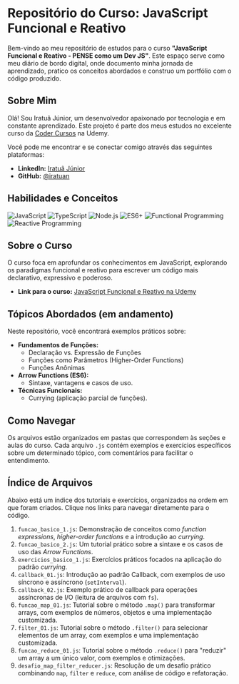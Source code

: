 # Repositório do Curso: JavaScript Funcional e Reativo

Bem-vindo ao meu repositório de estudos para o curso **"JavaScript Funcional e Reativo - PENSE como um Dev JS"**. Este espaço serve como meu diário de bordo digital, onde documento minha jornada de aprendizado, pratico os conceitos abordados e construo um portfólio com o código produzido.

## Sobre Mim

Olá! Sou Iratuã Júnior, um desenvolvedor apaixonado por tecnologia e em constante aprendizado. Este projeto é parte dos meus estudos no excelente curso da [Coder Cursos](https://www.udemy.com/user/leonardo-moura-leitao/) na Udemy.

Você pode me encontrar e se conectar comigo através das seguintes plataformas:

- **LinkedIn:** [Iratuã Júnior](https://linkedin.com/in/iratuan)
- **GitHub:** [@iratuan](https://github.com/iratuan)

## Habilidades e Conceitos

![JavaScript](https://img.shields.io/badge/JavaScript-F7DF1E?style=for-the-badge&logo=javascript&logoColor=black)
![TypeScript](https://img.shields.io/badge/TypeScript-3178C6?style=for-the-badge&logo=typescript&logoColor=white)
![Node.js](https://img.shields.io/badge/Node.js-339933?style=for-the-badge&logo=nodedotjs&logoColor=white)
![ES6+](https://img.shields.io/badge/ES6%2B-F7DF1E?style=for-the-badge&logo=javascript&logoColor=black)
![Functional Programming](https://img.shields.io/badge/Functional-Programming-blueviolet?style=for-the-badge)
![Reactive Programming](https://img.shields.io/badge/Reactive-Programming-blue?style=for-the-badge)

## Sobre o Curso

O curso foca em aprofundar os conhecimentos em JavaScript, explorando os paradigmas funcional e reativo para escrever um código mais declarativo, expressivo e poderoso.

- **Link para o curso:** [JavaScript Funcional e Reativo na Udemy](https://www.udemy.com/course/javascript-funcional)

## Tópicos Abordados (em andamento)

Neste repositório, você encontrará exemplos práticos sobre:

- **Fundamentos de Funções:**
  - Declaração vs. Expressão de Funções
  - Funções como Parâmetros (Higher-Order Functions)
  - Funções Anônimas
- **Arrow Functions (ES6):**
  - Sintaxe, vantagens e casos de uso.
- **Técnicas Funcionais:**
  - Currying (aplicação parcial de funções).

## Como Navegar

Os arquivos estão organizados em pastas que correspondem às seções e aulas do curso. Cada arquivo `.js` contém exemplos e exercícios específicos sobre um determinado tópico, com comentários para facilitar o entendimento.

## Índice de Arquivos

Abaixo está um índice dos tutoriais e exercícios, organizados na ordem em que foram criados. Clique nos links para navegar diretamente para o código.

1.  `funcao_basico_1.js`: Demonstração de conceitos como *function expressions*, *higher-order functions* e a introdução ao *currying*.
2.  `funcao_basico_2.js`: Um tutorial prático sobre a sintaxe e os casos de uso das *Arrow Functions*.
3.  `exercicios_basico_1.js`: Exercícios práticos focados na aplicação do padrão *currying*.
4.  `callback_01.js`: Introdução ao padrão Callback, com exemplos de uso síncrono e assíncrono (`setInterval`).
5.  `callback_02.js`: Exemplo prático de callback para operações assíncronas de I/O (leitura de arquivos com `fs`).
6.  `funcao_map_01.js`: Tutorial sobre o método `.map()` para transformar arrays, com exemplos de números, objetos e uma implementação customizada.
7.  `filter_01.js`: Tutorial sobre o método `.filter()` para selecionar elementos de um array, com exemplos e uma implementação customizada.
8.  `funcao_reduce_01.js`: Tutorial sobre o método `.reduce()` para "reduzir" um array a um único valor, com exemplos e otimizações.
9.  `desafio_map_filter_reducer.js`: Resolução de um desafio prático combinando `map`, `filter` e `reduce`, com análise de código e refatoração.
